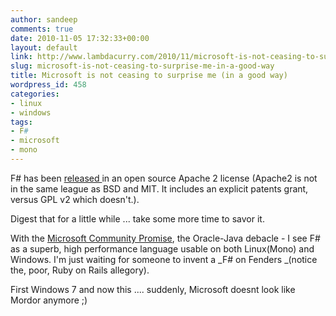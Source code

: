 ```yaml
---
author: sandeep
comments: true
date: 2010-11-05 17:32:33+00:00
layout: default
link: http://www.lambdacurry.com/2010/11/microsoft-is-not-ceasing-to-surprise-me-in-a-good-way/
slug: microsoft-is-not-ceasing-to-surprise-me-in-a-good-way
title: Microsoft is not ceasing to surprise me (in a good way)
wordpress_id: 458
categories:
- linux
- windows
tags:
- F#
- microsoft
- mono
---
```


F# has been [released ](http://blogs.msdn.com/b/dsyme/archive/2010/11/04/announcing-the-f-compiler-library-source-code-drop.aspx)in an open source Apache 2 license (Apache2 is not in the same league as BSD and MIT. It includes an explicit patents grant, versus GPL v2 which doesn't.).

Digest that for a little while ... take some more time to savor it.

With the [Microsoft Community Promise](http://tirania.org/blog/archive/2009/Jul-06.html), the Oracle-Java debacle - I see F# as a superb, high performance language usable on both Linux(Mono) and Windows. I'm just waiting for someone to invent a _F# on Fenders _(notice the, poor, Ruby on Rails allegory).

First Windows 7 and now this .... suddenly, Microsoft doesnt look like Mordor anymore ;)
